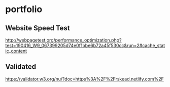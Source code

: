 # portfolio

## Website Speed Test
http://webpagetest.org/performance_optimization.php?test=190416_W9_067399205d74e0f1bbe6b72a45f530cc&run=2#cache_static_content

## Validated
https://validator.w3.org/nu/?doc=https%3A%2F%2Frskead.netlify.com%2F
